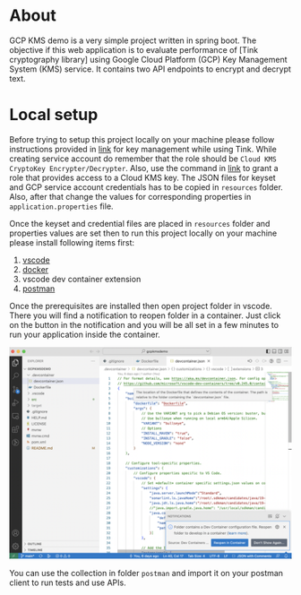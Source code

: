 # About
GCP KMS demo is a very simple project written in spring boot. The objective if this web application is to evaluate performance of [Tink cryptography library] using Google Cloud Platform (GCP) Key Management System (KMS) service. It contains two API endpoints to encrypt and decrypt text.

# Local setup
Before trying to setup this project locally on your machine please follow instructions provided in [link](https://developers.google.com/tink/key-management-overview) for key management while using Tink. While creating service account do remember that the role should be `Cloud KMS CryptoKey Encrypter/Decrypter`. Also, use the command in [link](https://cloud.google.com/kms/docs/iam#granting_roles_on_a_resource) to grant a role that provides access to a Cloud KMS key. The JSON files for keyset and GCP service account credentials has to be copied in `resources` folder. Also, after that change the values for corresponding properties in `application.properties` file.

Once the keyset and credential files are placed in `resources` folder and properties values are set then to run this project locally on your machine please install following items first:
1. [vscode](https://code.visualstudio.com/)
2. [docker](https://www.docker.com/)
3. vscode dev container extension
4. [postman](https://www.postman.com/)

Once the prerequisites are installed then open project folder in vscode. There you will find a notification to reopen folder in a container. Just click on the button in the notification and you will be all set in a few minutes to run your application inside the container.

![screenshot](./blob/remotecontainer.png)

You can use the collection in folder `postman` and import it on your postman client to run tests and use APIs.

